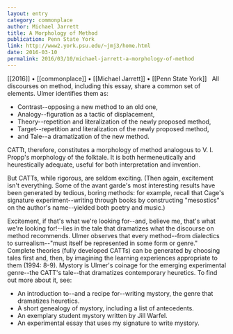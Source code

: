 ```yaml
---
layout: entry
category: commonplace
author: Michael Jarrett
title: A Morphology of Method
publication: Penn State York
link: http://www2.york.psu.edu/~jmj3/home.html
date: 2016-03-10
permalink: 2016/03/10/michael-jarrett-a-morphology-of-method
---
```


[[2016]] • [[commonplace]] • [[Michael Jarrett]] • [[Penn State York]]
 
All discourses on method, including this essay, share a common set of elements. Ulmer identifies them as:

* Contrast--opposing a new method to an old one,
* Analogy--figuration as a tactic of displacement,
* Theory--repetition and literalization of the newly proposed method,
* Target--repetition and literalization of the newly proposed method,
* and Tale--a dramatization of the new method.

CATTt, therefore, constitutes a morphology of method analogous to V. I. Propp's morphology of the folktale. It is both hermeneutically and heurestically adequate, useful for both interpretation and invention.

But CATTs, while rigorous, are seldom exciting. (Then again, excitement isn't everything. Some of the avant garde's most interesting results have been generated by tedious, boring methods: for example, recall that Cage's signature experiment--writing through books by constructing "mesostics" on the author's name--yielded both poetry and music.)

Excitement, if that's what we're looking for--and, believe me, that's what we're looking for!--lies in the tale that dramatizes what the discourse on method recommends. Ulmer observes that every method--from dialectics to surrealism--"must itself be represented in some form or genre." Complete theories (fully developed CATTs) can be generated by choosing tales first and, then, by imagining the learning experiences appropriate to them (1994: 8-9).
Mystory is Ulmer's coinage for the emerging experimental genre--the CATT's tale--that dramatizes contemporary heuretics. To find out more about it, see:

* An introduction to--and a recipe for--writing mystory, the genre that dramatizes heuretics.
* A short genealogy of mystory, including a list of antecedents.
* An exemplary student mystory written by Jill Warfel.
* An experimental essay that uses my signature to write mystory.
	
